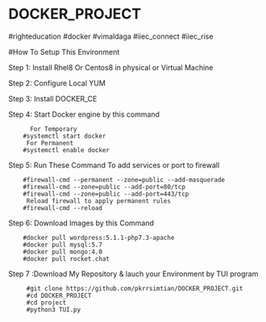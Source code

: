 # DOCKER_PROJECT
#righteducation #docker #vimaldaga #iiec_connect #iiec_rise  

#How To Setup This Environment

Step 1: Install Rhel8 Or Centos8 in physical or Virtual Machine 

Step 2: Configure Local YUM

Step 3: Install DOCKER_CE

Step 4: Start Docker engine by this command

          For Temporary
        #systemctl start docker
         For Permanent
        #systemctl enable docker
        
Step 5: Run These Command To add services or port to firewall

        #firewall-cmd --permanent --zone=public --add-masquerade
        #firewall-cmd --zone=public --add-port=80/tcp
        #firewall-cmd --zone=public --add-port=443/tcp
         Reload firewall to apply permanent rules
        #firewall-cmd --reload
        
Step 6: Download Images by this Command

        #docker pull wordpress:5.1.1-php7.3-apache
        #docker pull mysql:5.7
        #docker pull mongo:4.0
        #docker pull rocket.chat
        
Step 7 :Download My Repository & lauch your Environment by TUI program
        
         #git clone https://github.com/pkrrsimtian/DOCKER_PROJECT.git
         #cd DOCKER_PROJECT
         #cd project
         #python3 TUI.py
         
         
